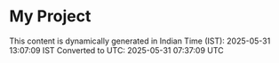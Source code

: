 # My Project

This content is dynamically generated in Indian Time (IST): 2025-05-31 13:07:09 IST
Converted to UTC: 2025-05-31 07:37:09 UTC

